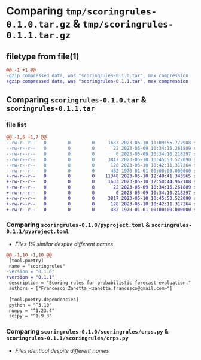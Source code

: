 # Comparing `tmp/scoringrules-0.1.0.tar.gz` & `tmp/scoringrules-0.1.1.tar.gz`

## filetype from file(1)

```diff
@@ -1 +1 @@
-gzip compressed data, was "scoringrules-0.1.0.tar", max compression
+gzip compressed data, was "scoringrules-0.1.1.tar", max compression
```

## Comparing `scoringrules-0.1.0.tar` & `scoringrules-0.1.1.tar`

### file list

```diff
@@ -1,6 +1,7 @@
--rw-r--r--   0        0        0     1633 2023-05-10 11:09:55.772988 scoringrules-0.1.0/pyproject.toml
--rw-r--r--   0        0        0       22 2023-05-09 10:34:15.261889 scoringrules-0.1.0/scoringrules/__init__.py
--rw-r--r--   0        0        0        0 2023-05-09 10:34:10.218297 scoringrules-0.1.0/scoringrules/brier.py
--rw-r--r--   0        0        0     3817 2023-05-10 10:45:53.522090 scoringrules-0.1.0/scoringrules/crps.py
--rw-r--r--   0        0        0      128 2023-05-10 10:42:11.317264 scoringrules-0.1.0/scoringrules/utils.py
--rw-r--r--   0        0        0      482 1970-01-01 00:00:00.000000 scoringrules-0.1.0/PKG-INFO
+-rw-r--r--   0        0        0    11348 2023-05-10 12:48:41.343565 scoringrules-0.1.1/LICENSE
+-rw-r--r--   0        0        0     1633 2023-05-10 12:50:44.962188 scoringrules-0.1.1/pyproject.toml
+-rw-r--r--   0        0        0       22 2023-05-09 10:34:15.261889 scoringrules-0.1.1/scoringrules/__init__.py
+-rw-r--r--   0        0        0        0 2023-05-09 10:34:10.218297 scoringrules-0.1.1/scoringrules/brier.py
+-rw-r--r--   0        0        0     3817 2023-05-10 10:45:53.522090 scoringrules-0.1.1/scoringrules/crps.py
+-rw-r--r--   0        0        0      128 2023-05-10 10:42:11.317264 scoringrules-0.1.1/scoringrules/utils.py
+-rw-r--r--   0        0        0      482 1970-01-01 00:00:00.000000 scoringrules-0.1.1/PKG-INFO
```

### Comparing `scoringrules-0.1.0/pyproject.toml` & `scoringrules-0.1.1/pyproject.toml`

 * *Files 1% similar despite different names*

```diff
@@ -1,10 +1,10 @@
 [tool.poetry]
 name = "scoringrules"
-version = "0.1.0"
+version = "0.1.1"
 description = "Scoring rules for probabilistic forecast evaluation."
 authors = ["Francesco Zanetta <zanetta.francesco@gmail.com>"]
 
 [tool.poetry.dependencies]
 python = "^3.10"
 numpy = "^1.23.4"
 scipy = "^1.9.3"
```

### Comparing `scoringrules-0.1.0/scoringrules/crps.py` & `scoringrules-0.1.1/scoringrules/crps.py`

 * *Files identical despite different names*

